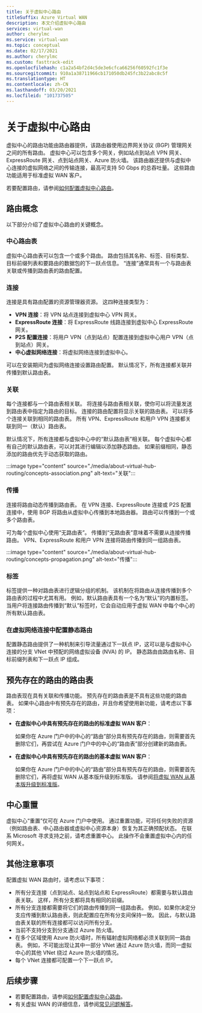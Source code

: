 ```yaml
---
title: 关于虚拟中心路由
titleSuffix: Azure Virtual WAN
description: 本文介绍虚拟中心路由
services: virtual-wan
author: cherylmc
ms.service: virtual-wan
ms.topic: conceptual
ms.date: 02/17/2021
ms.author: cherylmc
ms.custom: fasttrack-edit
ms.openlocfilehash: c1a2a54bf2d4c5de3e6cfca66256f60592fc1f3e
ms.sourcegitcommit: 910a1a38711966cb171050db245fc3b22abc8c5f
ms.translationtype: HT
ms.contentlocale: zh-CN
ms.lasthandoff: 03/20/2021
ms.locfileid: "101737505"
---
```

# <a name="about-virtual-hub-routing"></a>关于虚拟中心路由

虚拟中心的路由功能由路由器提供，该路由器使用边界网关协议 (BGP) 管理网关之间的所有路由。 虚拟中心可以包含多个网关，例如站点到站点 VPN 网关、ExpressRoute 网关、点到站点网关、Azure 防火墙。 该路由器还提供与虚拟中心连接的虚拟网络之间的传输连接，最高可支持 50 Gbps 的总吞吐量。 这些路由功能适用于标准虚拟 WAN 客户。

若要配置路由，请参阅[如何配置虚拟中心路由](how-to-virtual-hub-routing.md)。

## <a name="routing-concepts"></a><a name="concepts"></a>路由概念

以下部分介绍了虚拟中心路由的关键概念。

### <a name="hub-route-table"></a><a name="hub-route"></a>中心路由表

虚拟中心路由表可以包含一个或多个路由。 路由包括其名称、标签、目标类型、目标前缀列表和要路由的数据包的下一跃点信息。 “连接”通常具有一个与路由表关联或传播到路由表的路由配置。

### <a name="connections"></a><a name="connection"></a>连接

连接是具有路由配置的资源管理器资源。 这四种连接类型为：

* **VPN 连接**：将 VPN 站点连接到虚拟中心 VPN 网关。
* **ExpressRoute 连接**：将 ExpressRoute 线路连接到虚拟中心 ExpressRoute 网关。
* **P2S 配置连接**：将用户 VPN（点到站点）配置连接到虚拟中心用户 VPN（点到站点）网关。
* **中心虚拟网络连接**：将虚拟网络连接到虚拟中心。

可以在安装期间为虚拟网络连接设置路由配置。 默认情况下，所有连接都关联并传播到默认路由表。

### <a name="association"></a><a name="association"></a>关联

每个连接都与一个路由表相关联。 将连接与路由表相关联，使你可以将流量发送到路由表中指定为路由的目标。 连接的路由配置将显示关联的路由表。  可以将多个连接关联到相同的路由表。 所有 VPN、ExpressRoute 和用户 VPN 连接都关联到同一（默认）路由表。

默认情况下，所有连接都与虚拟中心中的“默认路由表”相关联。 每个虚拟中心都有自己的默认路由表，可以对其进行编辑以添加静态路由。 如果前缀相同，静态添加的路由优先于动态获取的路由。

:::image type="content" source="./media/about-virtual-hub-routing/concepts-association.png" alt-text="关联":::

### <a name="propagation"></a><a name="propagation"></a>传播

连接将路由动态传播到路由表。 在 VPN 连接、ExpressRoute 连接或 P2S 配置连接中，使用 BGP 将路由从虚拟中心传播到本地路由器。 路由可以传播到一个或多个路由表。

可为每个虚拟中心使用“无路由表”。 传播到“无路由表”意味着不需要从连接传播路由。 VPN、ExpressRoute 和用户 VPN 连接将路由传播到同一组路由表。

:::image type="content" source="./media/about-virtual-hub-routing/concepts-propagation.png" alt-text="传播":::

### <a name="labels"></a><a name="labels"></a>标签

标签提供一种对路由表进行逻辑分组的机制。 该机制在将路由从连接传播到多个路由表的过程中尤其有用。 例如，默认路由表具有一个名为“默认”的内置标签。 当用户将连接路由传播到“默认”标签时，它会自动应用于虚拟 WAN 中每个中心的所有默认路由表。

### <a name="configuring-static-routes-in-a-virtual-network-connection"></a><a name="static"></a>在虚拟网络连接中配置静态路由

配置静态路由提供了一种机制来引导流量通过下一跃点 IP，这可以是与虚拟中心连接的分支 VNet 中预配的网络虚拟设备 (NVA) 的 IP。 静态路由由路由名称、目标前缀列表和下一跃点 IP 组成。

## <a name="route-tables-for-pre-existing-routes"></a><a name="route"></a>预先存在的路由的路由表

路由表现在具有关联和传播功能。 预先存在的路由表是不具有这些功能的路由表。 如果中心路由中有预先存在的路由，并且你希望使用新功能，请考虑以下事项：

* **在虚拟中心中具有预先存在的路由的标准虚拟 WAN 客户**：

   如果你在 Azure 门户中的中心的“路由”部分具有预先存在的路由，则需要首先删除它们，再尝试在 Azure 门户中的中心的“路由表”部分创建新的路由表。

* **在虚拟中心中具有预先存在的路由的基本虚拟 WAN 客户**：

   如果你在 Azure 门户中的中心的“路由”部分具有预先存在的路由，则需要首先删除它们，再将虚拟 WAN 从基本版升级到标准版。 请参阅[将虚拟 WAN 从基本版升级到标准版](upgrade-virtual-wan.md)。

## <a name="hub-reset"></a><a name="reset"></a>中心重置

虚拟中心“重置”仅可在 Azure 门户中使用。 通过重置功能，可将任何失败的资源（例如路由表、中心路由器或虚拟中心资源本身）恢复为其正确预配状态。 在联系 Microsoft 寻求支持之前，请考虑重置中心。 此操作不会重置虚拟中心内的任何网关。

## <a name="additional-considerations"></a><a name="considerations"></a>其他注意事项

配置虚拟 WAN 路由时，请考虑以下事项：

* 所有分支连接（点到站点、站点到站点和 ExpressRoute）都需要与默认路由表关联。 这样，所有分支都将具有相同的前缀。
* 所有分支连接都需要将它们的路由传播到同一组路由表。 例如，如果你决定分支应传播到默认路由表，则此配置应在所有分支间保持一致。 因此，与默认路由表关联的所有连接都可以访问所有分支。
* 当前不支持分支到分支通过 Azure 防火墙。
* 在多个区域使用 Azure 防火墙时，所有辐射虚拟网络都必须关联到同一路由表。 例如，不可能出现让其中一部分 VNet 通过 Azure 防火墙，而同一虚拟中心的其他 VNet 绕过 Azure 防火墙的情况。
* 每个 VNet 连接都可配置一个下一跃点 IP。

## <a name="next-steps"></a>后续步骤

* 若要配置路由，请参阅[如何配置虚拟中心路由](how-to-virtual-hub-routing.md)。
* 有关虚拟 WAN 的详细信息，请参阅[常见问题解答](virtual-wan-faq.md)。
